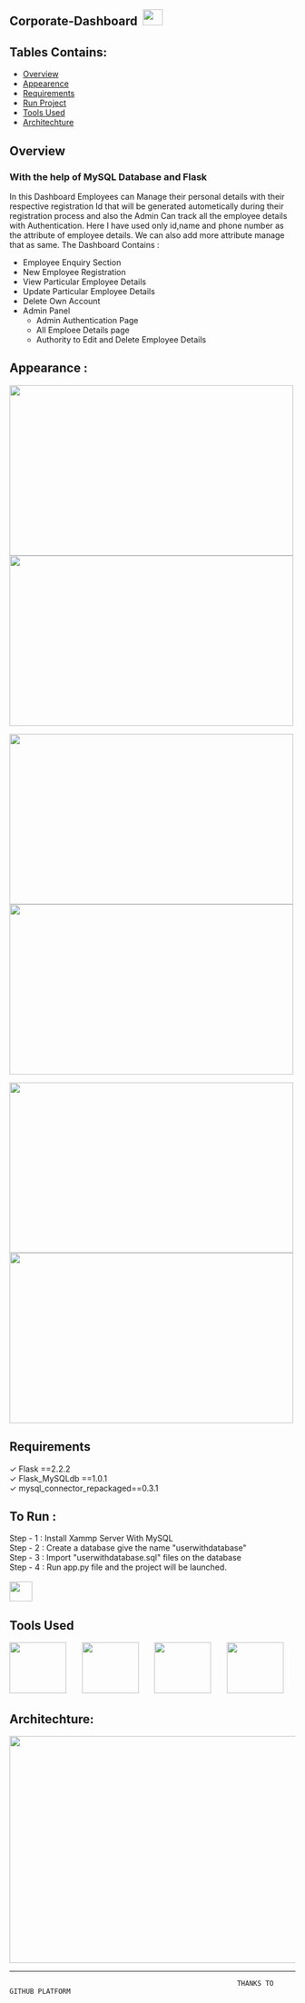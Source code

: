 
## Corporate-Dashboard &nbsp;<img src="https://user-images.githubusercontent.com/125151906/221226820-b16e12d3-8349-4217-969e-78088768f877.png" width="35" height="28">



## Tables Contains:
- [Overview](https://awesomeopensource.com/project/elangosundar/awesome-README-templates)
- [Appearence](https://awesomeopensource.com/project/elangosundar/awesome-README-templates)
- [Requirements](https://awesomeopensource.com/project/elangosundar/awesome-README-templates)
- [Run Project](https://awesomeopensource.com/project/elangosundar/awesome-README-templates)
- [Tools Used](https://awesomeopensource.com/project/elangosundar/awesome-README-templates)
- [Architechture](https://awesomeopensource.com/project/elangosundar/awesome-README-templates)


## Overview

### With the help of MySQL Database and Flask
In this Dashboard Employees can Manage their personal details with their respective registration Id that will be generated autometically during their registration process
and also the Admin Can track all the employee details with Authentication.
Here I have used only id,name and phone number as the attribute of employee details. We can also add more attribute manage that as same.
The Dashboard Contains :

- Employee Enquiry Section
- New Employee Registration
- View Particular Employee Details
- Update Particular Employee Details
- Delete Own Account
- Admin Panel
    - Admin Authentication Page
    - All Emploee Details page 
    - Authority to Edit and Delete Employee Details
    
## Appearance : 

<p align="left"><img src="https://user-images.githubusercontent.com/125151906/221238481-702d6fcb-9b01-4fec-9b7a-e38380a82b0f.png" width="500" height="300">
<img src="https://user-images.githubusercontent.com/125151906/221238493-27401ff8-e40a-4716-878b-8746fab7d985.png" width="500" height="300"></p></p>

<p align="left"><img src="https://user-images.githubusercontent.com/125151906/221238520-6c2fd3a2-9174-41cd-9559-666f2f8d655a.png" width="500" height="300">
<img src="https://user-images.githubusercontent.com/125151906/221238924-a01bfacd-04ae-4b8e-bbd7-b5b02a32eaca.png" width="500" height="300"></p></p>

<p align="left"><img src="https://user-images.githubusercontent.com/125151906/221240754-10367e42-b0ed-4e62-a0fb-1195be1c639a.png" width="500" height="300">
<img src="https://user-images.githubusercontent.com/125151906/221240760-ba951569-9892-4043-b54c-b43addcf0014.png" width="500" height="300"></p></p>

## Requirements
✓ Flask ==2.2.2 <br>
✓ Flask_MySQLdb ==1.0.1 <br>
✓ mysql_connector_repackaged==0.3.1 <br>

## To Run :

Step - 1 : Install Xammp Server With MySQL<br>
Step - 2 : Create a database give the name "userwithdatabase"<br>
Step - 3 : Import "userwithdatabase.sql" files on the database<br>
Step - 4 : Run app.py file and the project will be launched.
<br><br>
<img src="https://user-images.githubusercontent.com/125151906/219899870-fe3f6abc-2e35-4a0c-85e0-a2222fc70051.png" width="40" height="35"><br>

## Tools Used
<p><img src="https://user-images.githubusercontent.com/125151906/220073302-61e5bb1b-d55e-453f-9c1e-3cd0bd64e4f2.png" width="100" height="90">&nbsp;&nbsp;&nbsp;&nbsp;&nbsp;&nbsp;
<img src="https://user-images.githubusercontent.com/125151906/220073757-cd7e8803-b747-4c95-b610-65517748763b.png" width="100" height="90">&nbsp;&nbsp;&nbsp;&nbsp;&nbsp;&nbsp;
<img src="https://user-images.githubusercontent.com/125151906/220718550-0a805d7c-fa85-408b-bbe4-381afee670cd.png" width="100" height="90">&nbsp;&nbsp;&nbsp;&nbsp;&nbsp;&nbsp;
<img src="https://user-images.githubusercontent.com/125151906/221228162-f382c92b-99ae-48cc-8896-d7b802c0c89b.png" width="100" height="90"></p>


## Architechture:
<img src="https://user-images.githubusercontent.com/125151906/221242966-e46bd027-a561-49d3-bc3f-97efffb6e072.png" width="620" height="400">

-----------------------------------------------------------------------------------------------------------------------------------------------------------------------
                                                            THANKS TO GITHUB PLATFORM






